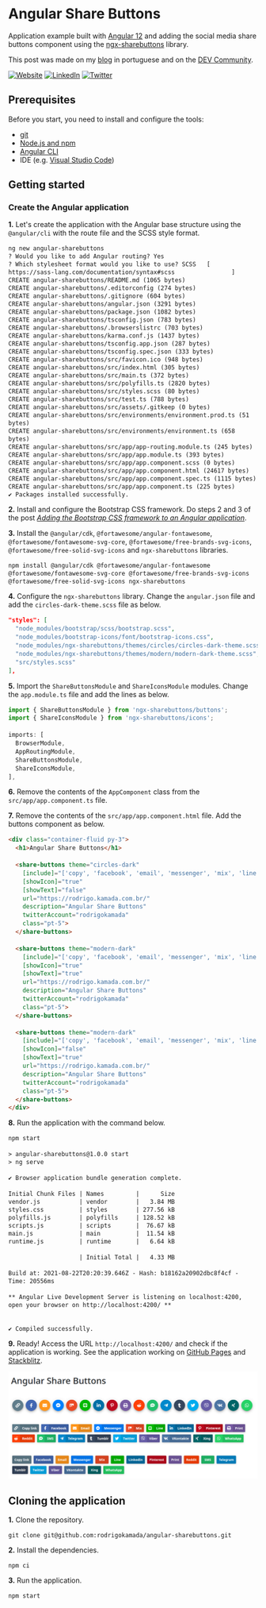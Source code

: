 # Angular Share Buttons


Application example built with [Angular 12](https://angular.io/) and adding the social media share buttons component using the [ngx-sharebuttons](https://www.npmjs.com/package/ngx-sharebuttons) library.

This post was made on my [blog](https://rodrigo.kamada.com.br/blog/adicionando-o-componente-de-botoes-de-compartilhamento-com-midias-sociais-em-uma-aplicacao-angular) in portuguese and on the [DEV Community](https://dev.to/rodrigokamada/adding-the-social-media-share-buttons-component-to-an-angular-application-320h).



[![Website](https://shields.braskam.com/v1/shields?name=website&format=rectangle&size=small)](https://rodrigo.kamada.com.br)
[![LinkedIn](https://shields.braskam.com/v1/shields?name=linkedin&format=rectangle&size=small)](https://www.linkedin.com/in/rodrigokamada)
[![Twitter](https://shields.braskam.com/v1/shields?name=twitter&format=rectangle&size=small&socialAccount=rodrigokamada)](https://twitter.com/rodrigokamada)



## Prerequisites


Before you start, you need to install and configure the tools:

* [git](https://git-scm.com/)
* [Node.js and npm](https://nodejs.org/)
* [Angular CLI](https://angular.io/cli)
* IDE (e.g. [Visual Studio Code](https://code.visualstudio.com/))



## Getting started


### Create the Angular application


**1.** Let's create the application with the Angular base structure using the `@angular/cli` with the route file and the SCSS style format.

```shell
ng new angular-sharebuttons
? Would you like to add Angular routing? Yes
? Which stylesheet format would you like to use? SCSS   [ https://sass-lang.com/documentation/syntax#scss                ]
CREATE angular-sharebuttons/README.md (1065 bytes)
CREATE angular-sharebuttons/.editorconfig (274 bytes)
CREATE angular-sharebuttons/.gitignore (604 bytes)
CREATE angular-sharebuttons/angular.json (3291 bytes)
CREATE angular-sharebuttons/package.json (1082 bytes)
CREATE angular-sharebuttons/tsconfig.json (783 bytes)
CREATE angular-sharebuttons/.browserslistrc (703 bytes)
CREATE angular-sharebuttons/karma.conf.js (1437 bytes)
CREATE angular-sharebuttons/tsconfig.app.json (287 bytes)
CREATE angular-sharebuttons/tsconfig.spec.json (333 bytes)
CREATE angular-sharebuttons/src/favicon.ico (948 bytes)
CREATE angular-sharebuttons/src/index.html (305 bytes)
CREATE angular-sharebuttons/src/main.ts (372 bytes)
CREATE angular-sharebuttons/src/polyfills.ts (2820 bytes)
CREATE angular-sharebuttons/src/styles.scss (80 bytes)
CREATE angular-sharebuttons/src/test.ts (788 bytes)
CREATE angular-sharebuttons/src/assets/.gitkeep (0 bytes)
CREATE angular-sharebuttons/src/environments/environment.prod.ts (51 bytes)
CREATE angular-sharebuttons/src/environments/environment.ts (658 bytes)
CREATE angular-sharebuttons/src/app/app-routing.module.ts (245 bytes)
CREATE angular-sharebuttons/src/app/app.module.ts (393 bytes)
CREATE angular-sharebuttons/src/app/app.component.scss (0 bytes)
CREATE angular-sharebuttons/src/app/app.component.html (24617 bytes)
CREATE angular-sharebuttons/src/app/app.component.spec.ts (1115 bytes)
CREATE angular-sharebuttons/src/app/app.component.ts (225 bytes)
✔ Packages installed successfully.
```

**2.** Install and configure the Bootstrap CSS framework. Do steps 2 and 3 of the post *[Adding the Bootstrap CSS framework to an Angular application](https://dev.to/rodrigokamada/adding-the-bootstrap-css-framework-to-an-angular-application-2k40)*.

**3.** Install the `@angular/cdk`, `@fortawesome/angular-fontawesome`, `@fortawesome/fontawesome-svg-core`, `@fortawesome/free-brands-svg-icons`, `@fortawesome/free-solid-svg-icons` and `ngx-sharebuttons` libraries.

```shell
npm install @angular/cdk @fortawesome/angular-fontawesome @fortawesome/fontawesome-svg-core @fortawesome/free-brands-svg-icons @fortawesome/free-solid-svg-icons ngx-sharebuttons
```

**4.** Configure the `ngx-sharebuttons` library. Change the `angular.json` file and add the `circles-dark-theme.scss` file as below.

```json
"styles": [
  "node_modules/bootstrap/scss/bootstrap.scss",
  "node_modules/bootstrap-icons/font/bootstrap-icons.css",
  "node_modules/ngx-sharebuttons/themes/circles/circles-dark-theme.scss",
  "node_modules/ngx-sharebuttons/themes/modern/modern-dark-theme.scss",
  "src/styles.scss"
],
```

**5.** Import the `ShareButtonsModule` and `ShareIconsModule` modules. Change the `app.module.ts` file and add the lines as below.

```typescript
import { ShareButtonsModule } from 'ngx-sharebuttons/buttons';
import { ShareIconsModule } from 'ngx-sharebuttons/icons';

imports: [
  BrowserModule,
  AppRoutingModule,
  ShareButtonsModule,
  ShareIconsModule,
],
```

**6.** Remove the contents of the `AppComponent` class from the `src/app/app.component.ts` file.

**7.** Remove the contents of the `src/app/app.component.html` file. Add the buttons component as below.

```html
<div class="container-fluid py-3">
  <h1>Angular Share Buttons</h1>

  <share-buttons theme="circles-dark"
    [include]="['copy', 'facebook', 'email', 'messenger', 'mix', 'line', 'linkedin', 'pinterest', 'print', 'reddit', 'sms', 'telegram', 'tumblr', 'twitter', 'viber', 'vk', 'xing', 'whatsapp']"
    [showIcon]="true"
    [showText]="false"
    url="https://rodrigo.kamada.com.br/"
    description="Angular Share Buttons"
    twitterAccount="rodrigokamada"
    class="pt-5">
  </share-buttons>

  <share-buttons theme="modern-dark"
    [include]="['copy', 'facebook', 'email', 'messenger', 'mix', 'line', 'linkedin', 'pinterest', 'print', 'reddit', 'sms', 'telegram', 'tumblr', 'twitter', 'viber', 'vk', 'xing', 'whatsapp']"
    [showIcon]="true"
    [showText]="true"
    url="https://rodrigo.kamada.com.br/"
    description="Angular Share Buttons"
    twitterAccount="rodrigokamada"
    class="pt-5">
  </share-buttons>

  <share-buttons theme="modern-dark"
    [include]="['copy', 'facebook', 'email', 'messenger', 'mix', 'line', 'linkedin', 'pinterest', 'print', 'reddit', 'sms', 'telegram', 'tumblr', 'twitter', 'viber', 'vk', 'xing', 'whatsapp']"
    [showIcon]="false"
    [showText]="true"
    url="https://rodrigo.kamada.com.br/"
    description="Angular Share Buttons"
    twitterAccount="rodrigokamada"
    class="pt-5">
  </share-buttons>
</div>
```

**8.** Run the application with the command below.

```shell
npm start

> angular-sharebuttons@1.0.0 start
> ng serve

✔ Browser application bundle generation complete.

Initial Chunk Files | Names         |      Size
vendor.js           | vendor        |   3.84 MB
styles.css          | styles        | 277.56 kB
polyfills.js        | polyfills     | 128.52 kB
scripts.js          | scripts       |  76.67 kB
main.js             | main          |  11.54 kB
runtime.js          | runtime       |   6.64 kB

                    | Initial Total |   4.33 MB

Build at: 2021-08-22T20:20:39.646Z - Hash: b18162a20902dbc8f4cf - Time: 20556ms

** Angular Live Development Server is listening on localhost:4200, open your browser on http://localhost:4200/ **


✔ Compiled successfully.
```

**9.** Ready! Access the URL `http://localhost:4200/` and check if the application is working. See the application working on [GitHub Pages](https://rodrigokamada.github.io/angular-sharebuttons/) and [Stackblitz](https://stackblitz.com/edit/angular12-sharebuttons).

![Angular Share Buttons](docs/images/angular-sharebuttons.png)



## Cloning the application

**1.** Clone the repository.

```shell
git clone git@github.com:rodrigokamada/angular-sharebuttons.git
```

**2.** Install the dependencies.

```shell
npm ci
```

**3.** Run the application.

```shell
npm start
```
